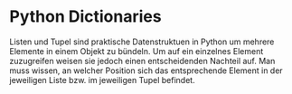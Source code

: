 # Python Dictionaries

Listen und Tupel sind praktische Datenstruktuen in Python um mehrere
Elemente in einem Objekt zu bündeln. Um auf ein einzelnes Element
zuzugreifen weisen sie jedoch einen entscheidenden Nachteil auf. Man
muss wissen, an welcher Position sich das entsprechende Element in der
jeweiligen Liste bzw. im jeweiligen Tupel befindet.